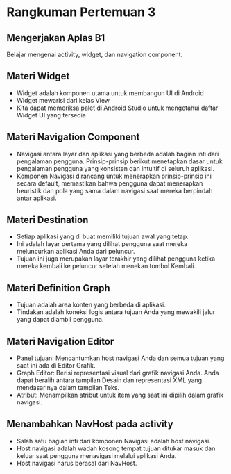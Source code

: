 # Rangkuman Pertemuan 3

## Mengerjakan Aplas B1
Belajar mengenai activity, widget, dan navigation component.

## Materi Widget
- Widget adalah komponen utama untuk membangun UI di Android
- Widget mewarisi dari kelas View
- Kita dapat memeriksa palet di Android Studio untuk mengetahui daftar Widget UI yang tersedia

## Materi Navigation Component
- Navigasi antara layar dan aplikasi yang berbeda adalah bagian inti dari pengalaman pengguna. Prinsip-prinsip berikut menetapkan dasar untuk pengalaman pengguna yang konsisten dan intuitif di seluruh aplikasi.
- Komponen Navigasi dirancang untuk menerapkan prinsip-prinsip ini secara default, memastikan bahwa pengguna dapat menerapkan heuristik dan pola yang sama dalam navigasi saat mereka berpindah antar aplikasi.

## Materi Destination
- Setiap aplikasi yang di buat memiliki tujuan awal yang tetap.
- Ini adalah layar pertama yang dilihat pengguna saat mereka meluncurkan aplikasi Anda dari peluncur.
- Tujuan ini juga merupakan layar terakhir yang dilihat pengguna ketika mereka kembali ke peluncur setelah menekan tombol Kembali.

## Materi Definition Graph
- Tujuan adalah area konten yang berbeda di aplikasi.
- Tindakan adalah koneksi logis antara tujuan Anda yang mewakili jalur yang dapat diambil pengguna.

## Materi Navigation Editor
- Panel tujuan: Mencantumkan host navigasi Anda dan semua tujuan yang saat ini ada di Editor Grafik.
- Graph Editor: Berisi representasi visual dari grafik navigasi Anda. Anda dapat beralih antara tampilan Desain dan representasi XML yang mendasarinya dalam tampilan Teks.
- Atribut: Menampilkan atribut untuk item yang saat ini dipilih dalam grafik navigasi.

## Menambahkan NavHost pada activity
- Salah satu bagian inti dari komponen Navigasi adalah host navigasi.
- Host navigasi adalah wadah kosong tempat tujuan ditukar masuk dan keluar saat pengguna menavigasi melalui aplikasi Anda.
- Host navigasi harus berasal dari NavHost.

